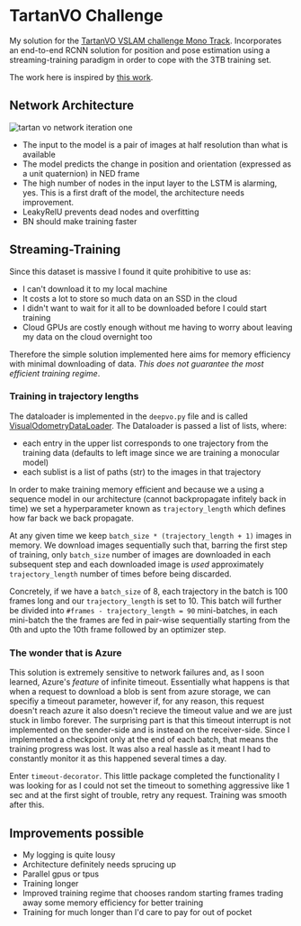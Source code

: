 # TartanVO Challenge
My solution for the [TartanVO VSLAM challenge Mono Track](https://www.aicrowd.com/challenges/tartanair-visual-slam-mono-track). Incorporates an end-to-end RCNN solution for position and pose estimation using a streaming-training paradigm in order to cope with the 3TB training set.

The work here is inspired by [this work](https://www.cs.ox.ac.uk/files/9026/DeepVO.pdf).

## Network Architecture
![tartan vo network iteration one](https://github.com/bakshienator77/tartanVO_challenge_solution/blob/master/images/Tartan_block_diagram%20copy?raw=true)

- The input to the model is a pair of images at half resolution than what is available
- The model predicts the change in position and orientation (expressed as a unit quaternion) in NED frame
- The high number of nodes in the input layer to the LSTM is alarming, yes. This is a first draft of the model, the architecture needs improvement.
- LeakyRelU prevents dead nodes and overfitting
- BN should make training faster

## Streaming-Training
Since this dataset is massive I found it quite prohibitive to use as:
- I can't download it to my local machine
- It costs a lot to store so much data on an SSD in the cloud
- I didn't want to wait for it all to be downloaded before I could start training
- Cloud GPUs are costly enough without me having to worry about leaving my data on the cloud overnight too

Therefore the simple solution implemented here aims for memory efficiency with minimal downloading of data. *This does not guarantee the most efficient training regime*.

### Training in trajectory lengths
The dataloader is implemented in the `deepvo.py` file and is called [VisualOdometryDataLoader](https://github.com/bakshienator77/tartanVO_challenge_solution/blob/master/deepvo.py#L569). The Dataloader is passed a list of lists, where:
- each entry in the upper list corresponds to one trajectory from the training data (defaults to left image since we are training a monocular model)
- each sublist is a list of paths (str) to the images in that trajectory

In order to make training memory efficient and because we a using a sequence model in our architecture (cannot backpropagate infitely back in time) we set a hyperparameter known as `trajectory_length` which defines how far back we back propagate.

At any given time we keep ```batch_size * (trajectory_length + 1)``` images in memory. We download images sequentially such that, barring the first step of training, only `batch_size` number of images are downloaded in each subsequent step and each downloaded image is *used* approximately `trajectory_length` number of times before being discarded.

Concretely, if we have a `batch_size` of 8, each trajectory in the batch is 100 frames long and our `trajectory_length` is set to 10. This batch will further be divided into ```#frames - trajectory_length = 90``` mini-batches, in each mini-batch the the frames are fed in pair-wise sequentially starting from the 0th and upto the 10th frame followed by an optimizer step.

### The wonder that is Azure
This solution is extremely sensitive to network failures and, as I soon learned, Azure's *feature* of infinite timeout. Essentially what happens is that when a request to download a blob is sent from azure storage, we can specifiy a timeout parameter, however if, for any reason, this request doesn't reach azure it also doesn't recieve the timeout value and we are just stuck in limbo forever. The surprising part is that this timeout interrupt is not implemented on the sender-side and is instead on the receiver-side. Since I implemented a checkpoint only at the end of each batch, that means the training progress was lost. It was also a real hassle as it meant I had to constantly monitor it as this happened several times a day.

Enter `timeout-decorator`. This little package completed the functionality I was looking for as I could not set the timeout to something aggressive like 1 sec and at the first sight of trouble, retry any request. Training was smooth after this.

## Improvements possible

- My logging is quite lousy
- Architecture definitely needs sprucing up
- Parallel gpus or tpus
- Training longer
- Improved training regime that chooses random starting frames trading away some memory efficiency for better training
- Training for much longer than I'd care to pay for out of pocket
